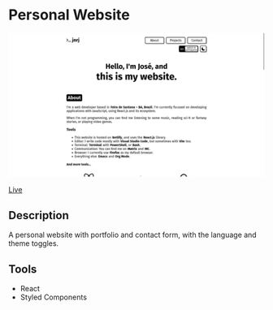 # Personal Website

![Personal Website screenshot](screenshot.png)

[Live](https://jjnilton.github.io/projects/website/public)

## Description

A personal website with portfolio and contact form, with the language and theme toggles.

## Tools

- React
- Styled Components
